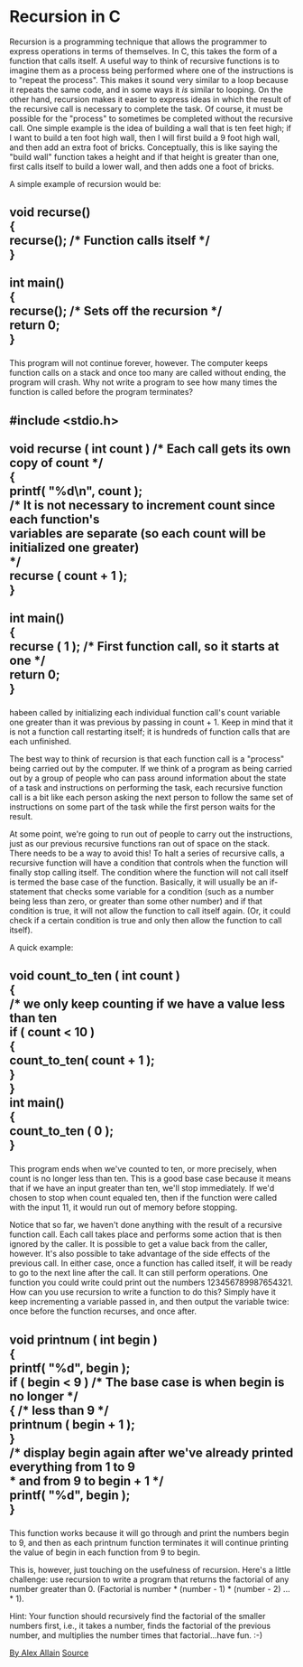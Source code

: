 <h1>Recursion in C</h1>
<span class="jr-highlight-yellow" id="jr-1551451997974">Recursion</span> is a programming technique that allows the programmer to express
operations in terms of themselves.  I<span class="jr-highlight-yellow" id="jr-1551452007919">n C, this takes the form of a function
that calls itself.  A useful way to think of recursive functions is to imagine
them as a process being performed where one of the instructions is to "repeat
the process".</span>  <span class="jr-highlight-yellow" id="jr-1551452067207">This makes it sound very similar to a loop because it repeats
the same code, and in some ways it </span><em><span class="jr-highlight-yellow" id="jr-1551452067208">is</span></em><span class="jr-highlight-yellow" id="jr-1551452067208"> similar to looping.  On the
other hand, recursion makes it easier to express ideas in which the result of
the recursive call is necessary to complete the task.  Of course, it must be
possible for the "process" to sometimes be completed without the recursive
call.  One simple example is the idea of building a wall that is ten feet
high; if I want to build a ten foot high wall, then I will first build a 9
foot high wall, and then add an extra foot of bricks.  Conceptually, this is
like saying the "build wall" function takes a height and if that height is
greater than one, first calls itself to build a lower wall, and then adds one
a foot of bricks.</span>
     <p></p><p> 
A simple example of recursion would be:
<h2>
</p><p>void recurse()<br>{<br>    recurse(); /* Function calls itself */<br>}<br><br>int main()<br>{<br>    recurse(); /* Sets off the recursion */<br>    return 0;<br>}<br></p>
</h2>
This program will not continue forever, however. The computer keeps function
calls on a stack and once too many are called without ending, the program will
crash. Why not write a program to see how many times the function is called
before the program terminates?
<h2>
<p>#include &lt;stdio.h&gt;<br><br>void recurse ( int count ) /* Each call gets its own copy of count */<br>{<br>    printf( "%d\n", count );<br>    /* It is not necessary to increment count since each function's<br>       variables are separate (so each count will be initialized one greater)<br>     */<br>    recurse ( count + 1 );<br>}<br><br>int main()<br>{<br>  recurse ( 1 ); /* First function call, so it starts at one */<br>  return 0;<br>}<br></p> 
</h2>
</h2> habeen called by initializing each individual function call's count variable one
greater than it was previous by passing in count + 1. Keep in mind that it is
not a function call restarting itself; it is hundreds of function calls that
are each unfinished. 
</span><p></p><p><span class="jr-highlight-yellow" id="jr-1551451533437"> 
The best way to think of recursion is that each function call is a "process"
being carried out by the computer.  If we think of a program as being carried
out by a group of people who can pass around information about the state of a
task and instructions on performing the task, each recursive function call is
a bit like each person asking the next person to follow the same set of
instructions on some part of the task while the first person waits for the
result.  
</span></p><p><span class="jr-highlight-yellow" id="jr-1551451533437"> 
At some point, we're going to run out of people to carry out the instructions,
just as our previous recursive functions ran out of space on the stack.  There
needs to be a way to avoid this!  To halt a series of recursive calls, a
recursive function will have a condition that controls when the function will
finally stop calling itself. The condition where the function will not call
itself is termed the base case of the function.  Basically, it will usually be an
if-statement that checks some variable for a condition (such as a number being
less than zero, or greater than some other number) and if that condition
is true, it will not allow the function to call itself again. (Or, it
could check if a certain condition is true and only then allow the
function to call itself). 
</span></p><p> 
A quick example:<h2></p><p><span class="jr-highlight-green" id="jr-1551451578502">void count_to_ten ( int count )</span><br><span class="jr-highlight-green" id="jr-1551451578502">{</span><br><span class="jr-highlight-green" id="jr-1551451578502">    /* we only keep counting if we have a value less than ten</span><br><span class="jr-highlight-green" id="jr-1551451578502">       if ( count &lt; 10 )   </span><br><span class="jr-highlight-green" id="jr-1551451578502">       {</span><br><span class="jr-highlight-green" id="jr-1551451578502">           count_to_ten( count + 1 );</span><br><span class="jr-highlight-green" id="jr-1551451578502">       }</span><br><span class="jr-highlight-green" id="jr-1551451578502">}</span><br><span class="jr-highlight-green" id="jr-1551451578502">int main()</span><br><span class="jr-highlight-green" id="jr-1551451578502">{</span><br><span class="jr-highlight-green" id="jr-1551451578502">  count_to_ten ( 0 ); </span><br><span class="jr-highlight-green" id="jr-1551451578502">}</span><br></p></h2> 
This program ends when we've counted to ten, or more precisely, when count is
no longer less than ten. This is a good base case because it means that if we
have an input greater than ten, we'll stop immediately.  If we'd chosen to
stop when count equaled ten, then if the function were called with the input
11, it would run out of memory before stopping.
<p></p><p> 
Notice that so far, we haven't done anything with the result of a recursive
function call.  Each call takes place and performs some action that is then
ignored by the caller.  It is possible to get a value back from the caller,
however.  It's also possible to take advantage of the side effects of the
previous call.  In either case, once a function has called itself, it will be
ready to go to the next line after the call. It can still perform operations.
<span class="jr-highlight-yellow" id="jr-1551451816049">One function you could write could print out the numbers 123456789987654321</span>.
How can you use recursion to write a function to do this? S<span class="jr-highlight-yellow" id="jr-1551451822359">imply have it keep
incrementing a variable passed in, and then output the variable twice: once
before the function recurses, and once after.<h2></span>
</p><p>void printnum ( int begin )<br>{<br>    printf( "%d", begin );<br>    if ( begin &lt; 9 )         /* The base case is when begin is no longer */<br>    {                           /* less than 9 */<br>        printnum ( begin + 1 ); <br>    }<br>    /* display begin again after we've already printed everything from 1 to 9<br>     * and from 9 to begin + 1 */<br>    printf( "%d", begin );<br>}<br></p> </h2>
This function works because it will go through and print the numbers begin to
9, and then as each printnum function terminates it will continue printing the
value of begin in each function from 9 to begin.  
<p></p><p> 
This is, however, just touching  on the usefulness of recursion.  Here's a
little challenge: use recursion to write a program that returns the factorial
of any number greater than 0. (Factorial is number * (number - 1) * (number - 2) ... * 1). 
</p><p> 
Hint: Your function should recursively find the factorial of the smaller numbers first, i.e., it
takes a number, finds the factorial of the previous number, and multiplies the
number times that factorial...have fun. :-)


<a href="https://plus.google.com/113987539774523532573?rel=author">By Alex Allain</a>
<a href="//https://www.cprogramming.com/tutorial/c/lesson16.html"> Source</a>

